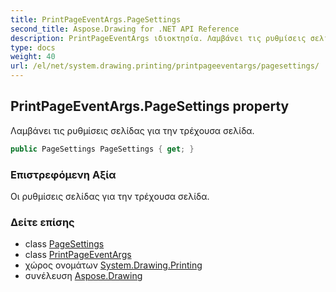 ```yaml
---
title: PrintPageEventArgs.PageSettings
second_title: Aspose.Drawing for .NET API Reference
description: PrintPageEventArgs ιδιοκτησία. Λαμβάνει τις ρυθμίσεις σελίδας για την τρέχουσα σελίδα.
type: docs
weight: 40
url: /el/net/system.drawing.printing/printpageeventargs/pagesettings/
---
```

## PrintPageEventArgs.PageSettings property

Λαμβάνει τις ρυθμίσεις σελίδας για την τρέχουσα σελίδα.

```csharp
public PageSettings PageSettings { get; }
```

### Επιστρεφόμενη Αξία

Οι ρυθμίσεις σελίδας για την τρέχουσα σελίδα.

### Δείτε επίσης

* class [PageSettings](../../pagesettings/)
* class [PrintPageEventArgs](../)
* χώρος ονομάτων [System.Drawing.Printing](../../printpageeventargs/)
* συνέλευση [Aspose.Drawing](../../../)


